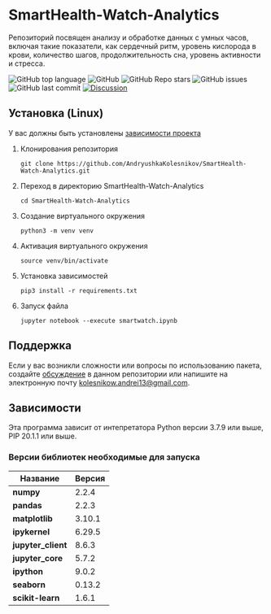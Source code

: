 # SmartHealth-Watch-Analytics
Репозиторий посвящен анализу и обработке данных с умных часов, включая такие показатели, как сердечный ритм, уровень кислорода в крови, количество шагов, продолжительность сна, уровень активности и стресса.
<!--Блок информации о репозитории в бейджах-->
![GitHub top language](https://img.shields.io/github/languages/top/AndryushkaKolesnikov/SmartHealth-Watch-Analytics)
![GitHub](https://img.shields.io/github/license/AndryushkaKolesnikov/SmartHealth-Watch-Analytics)
![GitHub Repo stars](https://img.shields.io/github/stars/AndryushkaKolesnikov/SmartHealth-Watch-Analytics)
![GitHub issues](https://img.shields.io/github/issues/AndryushkaKolesnikov/SmartHealth-Watch-Analytics)
![GitHub last commit](https://img.shields.io/github/last-commit/AndryushkaKolesnikov/SmartHealth-Watch-Analytics)
[![Discussion](https://img.shields.io/badge/Discuss-Issues-blue?logo=github)](https://github.com/AndryushkaKolesnikov/SmartHealth-Watch-Analytics/issues/new/choose)
<!--Установка-->
## Установка (Linux)
У вас должны быть установлены [зависимости проекта](https://github.com/AndryushkaKolesnikov/SmartHealth-Watch-Analytics#зависимости)

1. Клонирования репозитория
   
   ```git clone https://github.com/AndryushkaKolesnikov/SmartHealth-Watch-Analytics.git```
2. Переход в директорию SmartHealth-Watch-Analytics
   
   ```cd SmartHealth-Watch-Analytics```
   
4. Создание виртуального окружения

   ```python3 -m venv venv```

4. Активация виртуального окружения

   ```source venv/bin/activate```

5. Установка зависимостей

   ```pip3 install -r requirements.txt```

6. Запуск файла

   ```jupyter notebook --execute smartwatch.ipynb```
<!--Поддержка-->
## Поддержка
Если у вас возникли сложности или вопросы по использованию пакета, создайте 
[обсуждение](https://github.com/AndryushkaKolesnikov/SmartHealth-Watch-Analytics/issues/new/choose) в данном репозитории или напишите на электронную почту <kolesnikow.andrei13@gmail.com>.

<!--зависимости-->
## Зависимости
Эта программа зависит от интепретатора Python версии 3.7.9 или выше, PIP 20.1.1 или выше.
### Версии библиотек необходимые для запуска
| Название              |  Версия     |
|-----------------------|-------------|
| **numpy**             | 2.2.4       |
| **pandas**            | 2.2.3       |
| **matplotlib**        | 3.10.1      |
| **ipykernel**         | 6.29.5      |
| **jupyter_client**    | 8.6.3       |
| **jupyter_core**      | 5.7.2       |
| **ipython**           | 9.0.2       |
| **seaborn**           | 0.13.2      |
| **scikit-learn**      | 1.6.1       | 